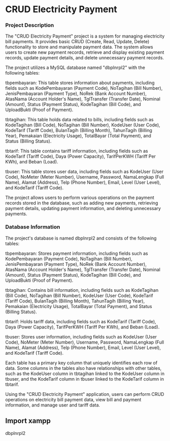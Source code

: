 
# CRUD Electricity Payment

### Project Description

The "CRUD Electricity Payment" project is a system for managing electricity bill payments. It provides basic CRUD (Create, Read, Update, Delete) functionality to store and manipulate payment data. The system allows users to create new payment records, retrieve and display existing payment records, update payment details, and delete unnecessary payment records.

The project utilizes a MySQL database named "dbplnrpl2" with the following tables:

tbpembayaran: This table stores information about payments, including fields such as KodePembayaran (Payment Code), NoTagihan (Bill Number), JenisPembayaran (Payment Type), NoRek (Bank Account Number), AtasNama (Account Holder's Name), TglTransfer (Transfer Date), Nominal (Amount), Status (Payment Status), KodeTagihan (Bill Code), and UploadBukti (Proof of Payment).

tbtagihan: This table holds data related to bills, including fields such as KodeTagihan (Bill Code), NoTagihan (Bill Number), KodeUser (User Code), KodeTarif (Tariff Code), BulanTagih (Billing Month), TahunTagih (Billing Year), Pemakaian (Electricity Usage), TotalBayar (Total Payment), and Status (Billing Status).

tbtarif: This table contains tariff information, including fields such as KodeTarif (Tariff Code), Daya (Power Capacity), TarifPerKWH (Tariff Per KWh), and Beban (Load).

tbuser: This table stores user data, including fields such as KodeUser (User Code), NoMeter (Meter Number), Username, Password, NamaLengkap (Full Name), Alamat (Address), Telp (Phone Number), Email, Level (User Level), and KodeTarif (Tariff Code).

The project allows users to perform various operations on the payment records stored in the database, such as adding new payments, retrieving payment details, updating payment information, and deleting unnecessary payments.
### Database Information

The project's database is named dbplnrpl2 and consists of the following tables:

tbpembayaran: Stores payment information, including fields such as KodePembayaran (Payment Code), NoTagihan (Bill Number), JenisPembayaran (Payment Type), NoRek (Bank Account Number), AtasNama (Account Holder's Name), TglTransfer (Transfer Date), Nominal (Amount), Status (Payment Status), KodeTagihan (Bill Code), and UploadBukti (Proof of Payment).

tbtagihan: Contains bill information, including fields such as KodeTagihan (Bill Code), NoTagihan (Bill Number), KodeUser (User Code), KodeTarif (Tariff Code), BulanTagih (Billing Month), TahunTagih (Billing Year), Pemakaian (Electricity Usage), TotalBayar (Total Payment), and Status (Billing Status).

tbtarif: Holds tariff data, including fields such as KodeTarif (Tariff Code), Daya (Power Capacity), TarifPerKWH (Tariff Per KWh), and Beban (Load).

tbuser: Stores user information, including fields such as KodeUser (User Code), NoMeter (Meter Number), Username, Password, NamaLengkap (Full Name), Alamat (Address), Telp (Phone Number), Email, Level (User Level), and KodeTarif (Tariff Code).

Each table has a primary key column that uniquely identifies each row of data. Some columns in the tables also have relationships with other tables, such as the KodeUser column in tbtagihan linked to the KodeUser column in tbuser, and the KodeTarif column in tbuser linked to the KodeTarif column in tbtarif.

Using the "CRUD Electricity Payment" application, users can perform CRUD operations on electricity bill payment data, view bill and payment information, and manage user and tariff data.
## Import xampp

dbplnrpl2

